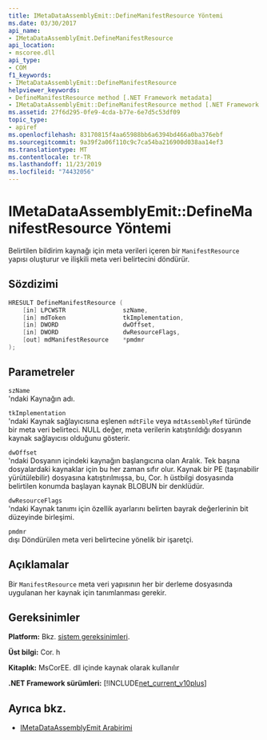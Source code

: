```yaml
---
title: IMetaDataAssemblyEmit::DefineManifestResource Yöntemi
ms.date: 03/30/2017
api_name:
- IMetaDataAssemblyEmit.DefineManifestResource
api_location:
- mscoree.dll
api_type:
- COM
f1_keywords:
- IMetaDataAssemblyEmit::DefineManifestResource
helpviewer_keywords:
- DefineManifestResource method [.NET Framework metadata]
- IMetaDataAssemblyEmit::DefineManifestResource method [.NET Framework metadata]
ms.assetid: 27f6d295-0fe9-4cda-b77e-6e7d5c53df09
topic_type:
- apiref
ms.openlocfilehash: 83170815f4aa65988bb6a6394bd466a0ba376ebf
ms.sourcegitcommit: 9a39f2a06f110c9c7ca54ba216900d038aa14ef3
ms.translationtype: MT
ms.contentlocale: tr-TR
ms.lasthandoff: 11/23/2019
ms.locfileid: "74432056"
---
```

# <a name="imetadataassemblyemitdefinemanifestresource-method"></a>IMetaDataAssemblyEmit::DefineManifestResource Yöntemi
Belirtilen bildirim kaynağı için meta verileri içeren bir `ManifestResource` yapısı oluşturur ve ilişkili meta veri belirtecini döndürür.  
  
## <a name="syntax"></a>Sözdizimi  
  
```cpp  
HRESULT DefineManifestResource (  
    [in] LPCWSTR                szName,   
    [in] mdToken                tkImplementation,   
    [in] DWORD                  dwOffset,   
    [in] DWORD                  dwResourceFlags,  
    [out] mdManifestResource    *pmdmr  
);  
```  
  
## <a name="parameters"></a>Parametreler  
 `szName`  
 'ndaki Kaynağın adı.  
  
 `tkImplementation`  
 'ndaki Kaynak sağlayıcısına eşlenen `mdtFile` veya `mdtAssemblyRef` türünde bir meta veri belirteci. NULL değer, meta verilerin katıştırıldığı dosyanın kaynak sağlayıcısı olduğunu gösterir.  
  
 `dwOffset`  
 'ndaki Dosyanın içindeki kaynağın başlangıcına olan Aralık. Tek başına dosyalardaki kaynaklar için bu her zaman sıfır olur. Kaynak bir PE (taşınabilir yürütülebilir) dosyasına katıştırılmışsa, bu, Cor. h üstbilgi dosyasında belirtilen konumda başlayan kaynak BLOBUN bir denklüdür.  
  
 `dwResourceFlags`  
 'ndaki Kaynak tanımı için özellik ayarlarını belirten bayrak değerlerinin bit düzeyinde birleşimi.  
  
 `pmdmr`  
 dışı Döndürülen meta veri belirtecine yönelik bir işaretçi.  
  
## <a name="remarks"></a>Açıklamalar  
 Bir `ManifestResource` meta veri yapısının her bir derleme dosyasında uygulanan her kaynak için tanımlanması gerekir.  
  
## <a name="requirements"></a>Gereksinimler  
 **Platform:** Bkz. [sistem gereksinimleri](../../../../docs/framework/get-started/system-requirements.md).  
  
 **Üst bilgi:** Cor. h  
  
 **Kitaplık:** MsCorEE. dll içinde kaynak olarak kullanılır  
  
 **.NET Framework sürümleri:** [!INCLUDE[net_current_v10plus](../../../../includes/net-current-v10plus-md.md)]  
  
## <a name="see-also"></a>Ayrıca bkz.

- [IMetaDataAssemblyEmit Arabirimi](../../../../docs/framework/unmanaged-api/metadata/imetadataassemblyemit-interface.md)
